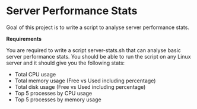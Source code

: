 # Server Performance Stats

Goal of this project is to write a script to analyse server performance stats.

**Requirements**

You are required to write a script server-stats.sh that can analyse basic server performance stats. You should be able to run the script on any Linux server and it should give you the following stats:

* Total CPU usage
* Total memory usage (Free vs Used including percentage)
* Total disk usage (Free vs Used including percentage)
* Top 5 processes by CPU usage
* Top 5 processes by memory usage
